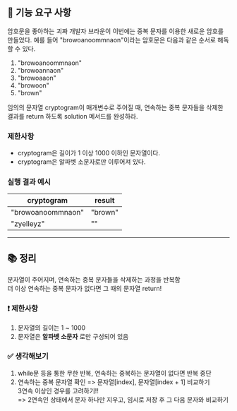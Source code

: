 ## 🚀 기능 요구 사항

암호문을 좋아하는 괴짜 개발자 브라운이 이번에는 중복 문자를 이용한 새로운 암호를 만들었다. 예를 들어 "browoanoommnaon"이라는 암호문은 다음과 같은 순서로 해독할 수 있다.

1. "browoanoommnaon"
2. "browoannaon"
3. "browoaaon"
4. "browoon"
5. "brown"

임의의 문자열 cryptogram이 매개변수로 주어질 때, 연속하는 중복 문자들을 삭제한 결과를 return 하도록 solution 메서드를 완성하라.

### 제한사항

- cryptogram은 길이가 1 이상 1000 이하인 문자열이다.
- cryptogram은 알파벳 소문자로만 이루어져 있다.

### 실행 결과 예시

| cryptogram        | result  |
| ----------------- | ------- |
| "browoanoommnaon" | "brown" |
| "zyelleyz"        | ""      |

---

## 📚 정리

문자열이 주어지며, 연속하는 중복 문자들을 삭제하는 과정을 반복함  
더 이상 연속하는 중복 문자가 없다면 그 때의 문자열 return!

### ❗ 제한사항  
1. 문자열의 길이는 1 ~ 1000      
2. 문자열은 __알파벳 소문자__ 로만 구성되어 있음  

### ✅ 생각해보기
1. while문 등을 통한 무한 반복, 연속하는 중복하는 문자열이 없다면 반복 중단 
2. 연속하는 중복 문자열 확인 => 문자열[index], 문자열[index + 1] 비교하기  
3연속 이상인 경우를 고려하기!!  
   => 2연속인 상태에서 문자 하나만 지우고, 임시로 저장 후 그 다음 문자와 비교하기